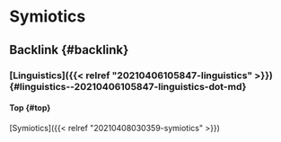 # Symiotics


## Backlink {#backlink}


### [Linguistics]({{< relref "20210406105847-linguistics" >}}) {#linguistics--20210406105847-linguistics-dot-md}


#### Top {#top}

[Symiotics]({{< relref "20210408030359-symiotics" >}})

